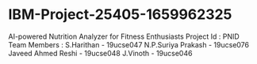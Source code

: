 # IBM-Project-25405-1659962325
AI-powered Nutrition Analyzer for Fitness Enthusiasts
Project Id : PNID
Team Members : S.Harithan - 19ucse047
N.P.Suriya Prakash - 19ucse076
Javeed Ahmed Reshi - 19ucse048
J.Vinoth - 19ucse046
